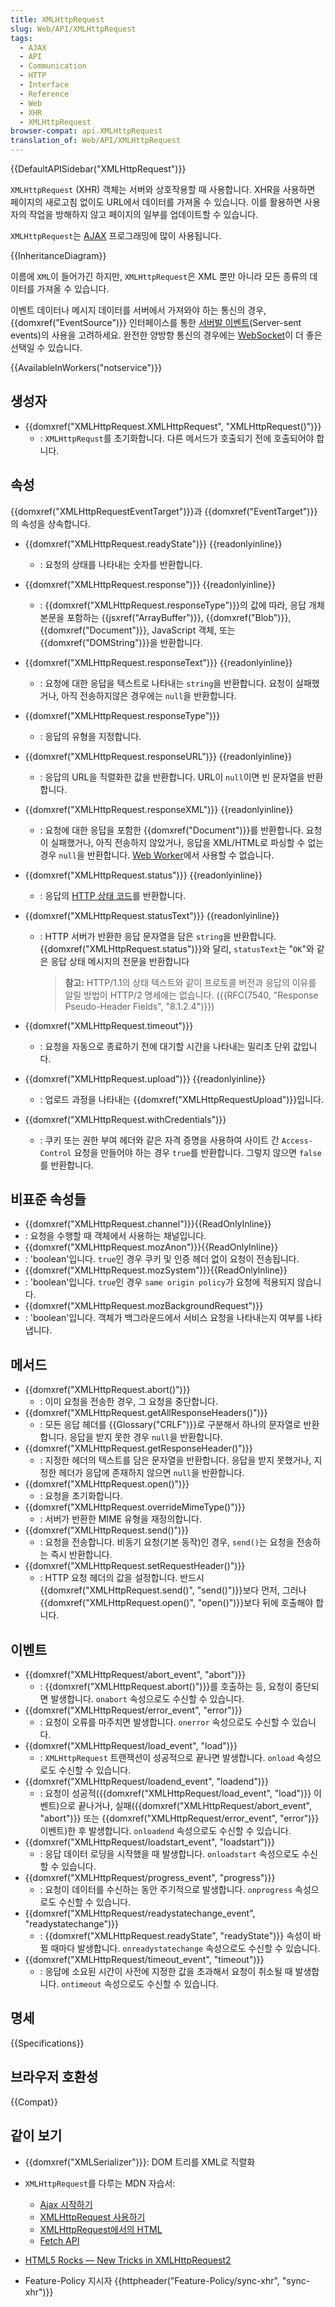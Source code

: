 ```yaml
---
title: XMLHttpRequest
slug: Web/API/XMLHttpRequest
tags:
  - AJAX
  - API
  - Communication
  - HTTP
  - Interface
  - Reference
  - Web
  - XHR
  - XMLHttpRequest
browser-compat: api.XMLHttpRequest
translation_of: Web/API/XMLHttpRequest
---
```


{{DefaultAPISidebar("XMLHttpRequest")}}

`XMLHttpRequest` (XHR) 객체는 서버와 상호작용할 때 사용합니다. XHR을 사용하면 페이지의 새로고침 없이도 URL에서 데이터를 가져올 수 있습니다. 이를 활용하면 사용자의 작업을 방해하지 않고 페이지의 일부를 업데이트할 수 있습니다.

`XMLHttpRequest`는 [AJAX](/ko/docs/Web/Guide/AJAX) 프로그래밍에 많이 사용됩니다.

{{InheritanceDiagram}}

이름에 `XML`이 들어가긴 하지만, `XMLHttpRequest`은 XML 뿐만 아니라 모든 종류의 데이터를 가져올 수 있습니다.

이벤트 데이터나 메시지 데이터를 서버에서 가져와야 하는 통신의 경우, {{domxref("EventSource")}} 인터페이스를 통한 [서버발 이벤트](/ko/docs/Web/API/Server-sent_events)(Server-sent events)의 사용을 고려하세요. 완전한 양방향 통신의 경우에는 [WebSocket](/ko/docs/Web/API/WebSockets_API)이 더 좋은 선택일 수 있습니다.

{{AvailableInWorkers("notservice")}}

## 생성자

- {{domxref("XMLHttpRequest.XMLHttpRequest", "XMLHttpRequest()")}}
  - : `XMLHttpRequst`를 초기화합니다. 다른 메서드가 호출되기 전에 호출되어야 합니다.

## 속성

{{domxref("XMLHttpRequestEventTarget")}}과 {{domxref("EventTarget")}}의 속성을 상속합니다.

- {{domxref("XMLHttpRequest.readyState")}} {{readonlyinline}}
  - : 요청의 상태를 나타내는 숫자를 반환합니다.
- {{domxref("XMLHttpRequest.response")}} {{readonlyinline}}
  - : {{domxref("XMLHttpRequest.responseType")}}의 값에 따라, 응답 개체 본문을 포함하는 {{jsxref("ArrayBuffer")}}, {{domxref("Blob")}}, {{domxref("Document")}}, JavaScript 객체, 또는 {{domxref("DOMString")}}을 반환합니다.
- {{domxref("XMLHttpRequest.responseText")}} {{readonlyinline}}
  - : 요청에 대한 응답을 텍스트로 나타내는 `string`을 반환합니다. 요청이 실패했거나, 아직 전송하지않은 경우에는 `null`을 반환합니다.
- {{domxref("XMLHttpRequest.responseType")}}
  - : 응답의 유형을 지정합니다.
- {{domxref("XMLHttpRequest.responseURL")}} {{readonlyinline}}
  - : 응답의 URL을 직렬화한 값을 반환합니다. URL이 `null`이면 빈 문자열을 반환합니다.
- {{domxref("XMLHttpRequest.responseXML")}} {{readonlyinline}}
  - : 요청에 대한 응답을 포함한 {{domxref("Document")}}를 반환합니다. 요청이 실패했거나, 아직 전송하지 않았거나, 응답을 XML/HTML로 파싱할 수 없는 경우 `null`을 반환합니다. [Web Worker](/ko/docs/Web/API/Web_Workers_API)에서 사용할 수 없습니다.
- {{domxref("XMLHttpRequest.status")}} {{readonlyinline}}
  - : 응답의 [HTTP 상태 코드](/ko/docs/Web/HTTP/Status)를 반환합니다.
- {{domxref("XMLHttpRequest.statusText")}} {{readonlyinline}}
  - : HTTP 서버가 반환한 응답 문자열을 담은 `string`을 반환합니다. {{domxref("XMLHttpRequest.status")}}와 달리, `statusText`는 "`OK`"와 같은 응답 상태 메시지의 전문을 반환합니다

    > **참고:** HTTP/1.1의 상태 텍스트와 같이 프로토콜 버전과 응답의 이유를 알릴 방법이 HTTP/2 명세에는 없습니다. ({{RFC(7540, "Response Pseudo-Header Fields", "8.1.2.4")}})

- {{domxref("XMLHttpRequest.timeout")}}
  - : 요청을 자동으로 종료하기 전에 대기할 시간을 나타내는 밀리초 단위 값입니다.
- {{domxref("XMLHttpRequest.upload")}} {{readonlyinline}}
  - : 업로드 과정을 나타내는 {{domxref("XMLHttpRequestUpload")}}입니다.
- {{domxref("XMLHttpRequest.withCredentials")}}
  - : 쿠키 또는 권한 부여 헤더와 같은 자격 증명을 사용하여 사이트 간 `Access-Control` 요청을 만들어야 하는 경우 `true`를 반환합니다. 그렇지 않으면 `false`를 반환합니다.

## 비표준 속성들

- {{domxref("XMLHttpRequest.channel")}}{{ReadOnlyInline}}
 - : 요청을 수행할 때 객체에서 사용하는 채널입니다.
- {{domxref("XMLHttpRequest.mozAnon")}}{{ReadOnlyInline}}
 - : 'boolean'입니다. `true`인 경우 쿠키 및 인증 헤더 없이 요청이 전송됩니다.
- {{domxref("XMLHttpRequest.mozSystem")}}{{ReadOnlyInline}}
 - : 'boolean'입니다. `true`인 경우 `same origin policy`가 요청에 적용되지 않습니다.
- {{domxref("XMLHttpRequest.mozBackgroundRequest")}}
 - : 'boolean'입니다. 객체가 백그라운드에서 서비스 요청을 나타내는지 여부를 나타냅니다.      
## 메서드

- {{domxref("XMLHttpRequest.abort()")}}
  - : 이미 요청을 전송한 경우, 그 요청을 중단합니다.
- {{domxref("XMLHttpRequest.getAllResponseHeaders()")}}
  - : 모든 응답 헤더를 {{Glossary("CRLF")}}로 구분해서 하나의 문자열로 반환합니다. 응답을 받지 못한 경우 `null`을 반환합니다.
- {{domxref("XMLHttpRequest.getResponseHeader()")}}
  - : 지정한 헤더의 텍스트를 담은 문자열을 반환합니다. 응답을 받지 못했거나, 지정한 헤더가 응답에 존재하지 않으면 `null`을 반환합니다.
- {{domxref("XMLHttpRequest.open()")}}
  - : 요청을 초기화합니다.
- {{domxref("XMLHttpRequest.overrideMimeType()")}}
  - : 서버가 반환한 MIME 유형을 재정의합니다.
- {{domxref("XMLHttpRequest.send()")}}
  - : 요청을 전송합니다. 비동기 요청(기본 동작)인 경우, `send()`는 요청을 전송하는 즉시 반환합니다.
- {{domxref("XMLHttpRequest.setRequestHeader()")}}
  - : HTTP 요청 헤더의 값을 설정합니다. 반드시 {{domxref("XMLHttpRequest.send()", "send()")}}보다 먼저, 그러나 {{domxref("XMLHttpRequest.open()", "open()")}}보다 뒤에 호출해야 합니다.

## 이벤트

- {{domxref("XMLHttpRequest/abort_event", "abort")}}
  - : {{domxref("XMLHttpRequest.abort()")}}를 호출하는 등, 요청이 중단되면 발생합니다. `onabort` 속성으로도 수신할 수 있습니다.
- {{domxref("XMLHttpRequest/error_event", "error")}}
  - : 요청이 오류를 마주치면 발생합니다. `onerror` 속성으로도 수신할 수 있습니다.
- {{domxref("XMLHttpRequest/load_event", "load")}}
  - : `XMLHttpRequest` 트랜잭션이 성공적으로 끝나면 발생합니다. `onload` 속성으로도 수신할 수 있습니다.
- {{domxref("XMLHttpRequest/loadend_event", "loadend")}}
  - : 요청이 성공적({{domxref("XMLHttpRequest/load_event", "load")}} 이벤트)으로 끝나거나, 실패({{domxref("XMLHttpRequest/abort_event", "abort")}} 또는 {{domxref("XMLHttpRequest/error_event", "error")}} 이벤트)한 후 발생합니다. `onloadend` 속성으로도 수신할 수 있습니다.
- {{domxref("XMLHttpRequest/loadstart_event", "loadstart")}}
  - : 응답 데이터 로딩을 시작했을 때 발생합니다. `onloadstart` 속성으로도 수신할 수 있습니다.
- {{domxref("XMLHttpRequest/progress_event", "progress")}}
  - : 요청이 데이터를 수신하는 동안 주기적으로 발생합니다. `onprogress` 속성으로도 수신할 수 있습니다.
- {{domxref("XMLHttpRequest/readystatechange_event", "readystatechange")}}
  - : {{domxref("XMLHttpRequest.readyState", "readyState")}} 속성이 바뀔 때마다 발생합니다. `onreadystatechange` 속성으로도 수신할 수 있습니다.
- {{domxref("XMLHttpRequest/timeout_event", "timeout")}}
  - : 응답에 소요된 시간이 사전에 지정한 값을 초과해서 요청이 취소될 때 발생합니다. `ontimeout` 속성으로도 수신할 수 있습니다.

## 명세

{{Specifications}}

## 브라우저 호환성

{{Compat}}

## 같이 보기

- {{domxref("XMLSerializer")}}: DOM 트리를 XML로 직렬화
- `XMLHttpRequest`를 다루는 MDN 자습서:

  - [Ajax 시작하기](/ko/docs/Web/Guide/AJAX/Getting_Started)
  - [XMLHttpRequest 사용하기](/ko/docs/Web/API/XMLHttpRequest/Using_XMLHttpRequest)
  - [XMLHttpRequest에서의 HTML](/ko/docs/Web/API/XMLHttpRequest/HTML_in_XMLHttpRequest)
  - [Fetch API](/ko/docs/Web/API/Fetch_API)

- [HTML5 Rocks — New Tricks in XMLHttpRequest2](https://www.html5rocks.com/en/tutorials/file/xhr2/)
- Feature-Policy 지시자 {{httpheader("Feature-Policy/sync-xhr", "sync-xhr")}}
